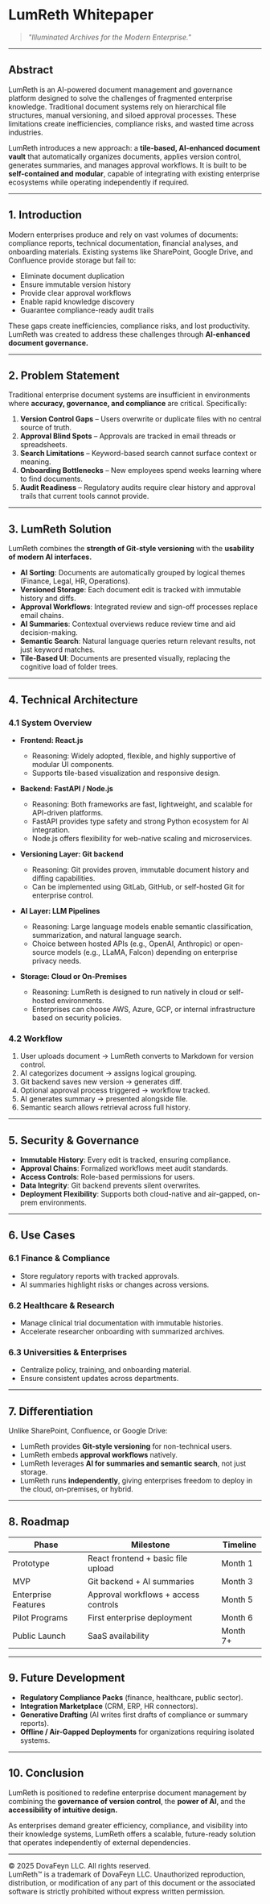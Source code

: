 # LumReth Whitepaper  

> *"Illuminated Archives for the Modern Enterprise."*  

---

## Abstract  

LumReth is an AI-powered document management and governance platform designed to solve the challenges of fragmented enterprise knowledge. Traditional document systems rely on hierarchical file structures, manual versioning, and siloed approval processes. These limitations create inefficiencies, compliance risks, and wasted time across industries.  

LumReth introduces a new approach: a **tile-based, AI-enhanced document vault** that automatically organizes documents, applies version control, generates summaries, and manages approval workflows. It is built to be **self-contained and modular**, capable of integrating with existing enterprise ecosystems while operating independently if required.  

---

## 1. Introduction  

Modern enterprises produce and rely on vast volumes of documents: compliance reports, technical documentation, financial analyses, and onboarding materials. Existing systems like SharePoint, Google Drive, and Confluence provide storage but fail to:  

- Eliminate document duplication  
- Ensure immutable version history  
- Provide clear approval workflows  
- Enable rapid knowledge discovery  
- Guarantee compliance-ready audit trails  

These gaps create inefficiencies, compliance risks, and lost productivity. LumReth was created to address these challenges through **AI-enhanced document governance.**  

---

## 2. Problem Statement  

Traditional enterprise document systems are insufficient in environments where **accuracy, governance, and compliance** are critical. Specifically:  

1. **Version Control Gaps** – Users overwrite or duplicate files with no central source of truth.  
2. **Approval Blind Spots** – Approvals are tracked in email threads or spreadsheets.  
3. **Search Limitations** – Keyword-based search cannot surface context or meaning.  
4. **Onboarding Bottlenecks** – New employees spend weeks learning where to find documents.  
5. **Audit Readiness** – Regulatory audits require clear history and approval trails that current tools cannot provide.  

---

## 3. LumReth Solution  

LumReth combines the **strength of Git-style versioning** with the **usability of modern AI interfaces.**  

- **AI Sorting**: Documents are automatically grouped by logical themes (Finance, Legal, HR, Operations).  
- **Versioned Storage**: Each document edit is tracked with immutable history and diffs.  
- **Approval Workflows**: Integrated review and sign-off processes replace email chains.  
- **AI Summaries**: Contextual overviews reduce review time and aid decision-making.  
- **Semantic Search**: Natural language queries return relevant results, not just keyword matches.  
- **Tile-Based UI**: Documents are presented visually, replacing the cognitive load of folder trees.  

---

## 4. Technical Architecture  

### 4.1 System Overview  

- **Frontend: React.js**  
  - Reasoning: Widely adopted, flexible, and highly supportive of modular UI components.  
  - Supports tile-based visualization and responsive design.  

- **Backend: FastAPI / Node.js**  
  - Reasoning: Both frameworks are fast, lightweight, and scalable for API-driven platforms.  
  - FastAPI provides type safety and strong Python ecosystem for AI integration.  
  - Node.js offers flexibility for web-native scaling and microservices.  

- **Versioning Layer: Git backend**  
  - Reasoning: Git provides proven, immutable document history and diffing capabilities.  
  - Can be implemented using GitLab, GitHub, or self-hosted Git for enterprise control.  

- **AI Layer: LLM Pipelines**  
  - Reasoning: Large language models enable semantic classification, summarization, and natural language search.  
  - Choice between hosted APIs (e.g., OpenAI, Anthropic) or open-source models (e.g., LLaMA, Falcon) depending on enterprise privacy needs.  

- **Storage: Cloud or On-Premises**  
  - Reasoning: LumReth is designed to run natively in cloud or self-hosted environments.  
  - Enterprises can choose AWS, Azure, GCP, or internal infrastructure based on security policies.  

### 4.2 Workflow  

1. User uploads document → LumReth converts to Markdown for version control.  
2. AI categorizes document → assigns logical grouping.  
3. Git backend saves new version → generates diff.  
4. Optional approval process triggered → workflow tracked.  
5. AI generates summary → presented alongside file.  
6. Semantic search allows retrieval across full history.  

---

## 5. Security & Governance  

- **Immutable History**: Every edit is tracked, ensuring compliance.  
- **Approval Chains**: Formalized workflows meet audit standards.  
- **Access Controls**: Role-based permissions for users.  
- **Data Integrity**: Git backend prevents silent overwrites.  
- **Deployment Flexibility**: Supports both cloud-native and air-gapped, on-prem environments.  

---

## 6. Use Cases  

### 6.1 Finance & Compliance  
- Store regulatory reports with tracked approvals.  
- AI summaries highlight risks or changes across versions.  

### 6.2 Healthcare & Research  
- Manage clinical trial documentation with immutable histories.  
- Accelerate researcher onboarding with summarized archives.  

### 6.3 Universities & Enterprises  
- Centralize policy, training, and onboarding material.  
- Ensure consistent updates across departments.  

---

## 7. Differentiation  

Unlike SharePoint, Confluence, or Google Drive:  

- LumReth provides **Git-style versioning** for non-technical users.  
- LumReth embeds **approval workflows** natively.  
- LumReth leverages **AI for summaries and semantic search**, not just storage.  
- LumReth runs **independently**, giving enterprises freedom to deploy in the cloud, on-premises, or hybrid.  

---

## 8. Roadmap  

| Phase                       | Milestone                              | Timeline |  
|-----------------------------|----------------------------------------|----------|  
| Prototype                   | React frontend + basic file upload      | Month 1 |  
| MVP                         | Git backend + AI summaries             | Month 3 |  
| Enterprise Features         | Approval workflows + access controls   | Month 5 |  
| Pilot Programs              | First enterprise deployment            | Month 6 |  
| Public Launch               | SaaS availability                      | Month 7+ |  

---

## 9. Future Development  

- **Regulatory Compliance Packs** (finance, healthcare, public sector).  
- **Integration Marketplace** (CRM, ERP, HR connectors).  
- **Generative Drafting** (AI writes first drafts of compliance or summary reports).  
- **Offline / Air-Gapped Deployments** for organizations requiring isolated systems.  

---

## 10. Conclusion  

LumReth is positioned to redefine enterprise document management by combining the **governance of version control**, the **power of AI**, and the **accessibility of intuitive design.**  

As enterprises demand greater efficiency, compliance, and visibility into their knowledge systems, LumReth offers a scalable, future-ready solution that operates independently of external dependencies.  

---

© 2025 DovaFeyn LLC. All rights reserved.  
LumReth™ is a trademark of DovaFeyn LLC. Unauthorized reproduction, distribution, or modification of any part of this document or the associated software is strictly prohibited without express written permission.  
